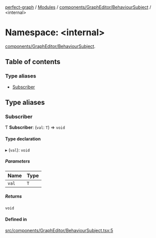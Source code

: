 [perfect-graph](../README.md) / [Modules](../modules.md) / [components/GraphEditor/BehaviourSubject](components_GraphEditor_BehaviourSubject.md) / <internal\>

# Namespace: <internal\>

[components/GraphEditor/BehaviourSubject](components_GraphEditor_BehaviourSubject.md).<internal>

## Table of contents

### Type aliases

- [Subscriber](components_GraphEditor_BehaviourSubject._internal_.md#subscriber)

## Type aliases

### Subscriber

Ƭ **Subscriber**: (`val`: `T`) => `void`

#### Type declaration

▸ (`val`): `void`

##### Parameters

| Name | Type |
| :------ | :------ |
| `val` | `T` |

##### Returns

`void`

#### Defined in

[src/components/GraphEditor/BehaviourSubject.tsx:5](https://github.com/MaastrichtU-IDS/perfect-graph/blob/27ebaf3/src/components/GraphEditor/BehaviourSubject.tsx#L5)
